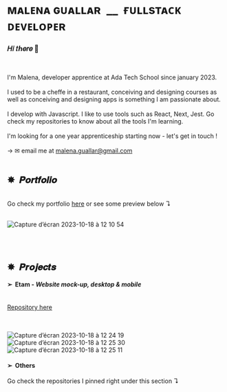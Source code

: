 # ᴍᴀʟᴇɴᴀ ɢᴜᴀʟʟᴀʀ &nbsp;__&nbsp; ғᴜʟʟsᴛᴀᴄᴋ ᴅᴇᴠᴇʟᴏᴘᴇʀ

### 𝐻𝑖 𝑡ℎ𝑒𝑟𝑒 🌈

<br>

I'm Malena, developer apprentice at Ada Tech School since january 2023. 
<br>
<br>
I used to be a cheffe in a restaurant, conceiving and designing courses as well as conceiving and designing apps is something I am passionate about. 
<br>
<br>
I develop with Javascript. I like to use tools such as React, Next, Jest. Go check my repositories to know about all the tools I'm learning. 
<br>
<br>
I'm looking for a one year apprenticeship starting now - let's get in touch ! <br>
<br> 
→ ✉ email me at malena.guallar@gmail.com
<br>
<br>

## ✸&nbsp; 𝑷𝒐𝒓𝒕𝒇𝒐𝒍𝒊𝒐
<br>
Go check my portfolio <a target="_blank" rel="noopener noreferrer" href="https://malena-guallar.github.io/_Portfolio/">here</a> or see some preview below ↴
<br>
<br>

![Capture d’écran 2023-10-18 à 12 10 54](https://github.com/Malena-Guallar/Malena-Guallar/assets/123973678/60462281-7cd6-4eab-9f88-613fb88966a7)


<br>
<br>

## ✸&nbsp; 𝑷𝒓𝒐𝒋𝒆𝒄𝒕𝒔

#### ➢&nbsp; Etam - <i>Website mock-up, desktop & mobile</i> 
<br>
<a target="_blank" rel="noopener noreferrer" href="https://github.com/Malena-Guallar/ETAM_Test_technique">Repository here</a> <br>
<br>
<br>


![Capture d’écran 2023-10-18 à 12 24 19](https://github.com/Malena-Guallar/Malena-Guallar/assets/123973678/e456265d-4fc5-4ec0-bc2d-7a7adfdaab0c)
![Capture d’écran 2023-10-18 à 12 25 30](https://github.com/Malena-Guallar/Malena-Guallar/assets/123973678/f8950244-1848-485e-9839-34558c479936)
![Capture d’écran 2023-10-18 à 12 25 11](https://github.com/Malena-Guallar/Malena-Guallar/assets/123973678/405ea075-6da1-453c-acf0-cc4b405d0970)
<br>

#### ➢&nbsp; Others 
Go check the repositories I pinned right under this section ↴
